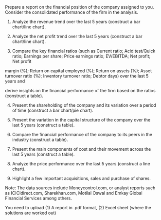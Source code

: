 Prepare a report on the financial position of the company assigned to you. Consider the consolidated performance of the firm in the analysis.

1) Analyze the revenue trend over the last 5 years (construct a bar chart/line chart).

2) Analyze the net profit trend over the last 5 years (construct a bar chart/line chart).

3) Compare the key financial ratios (such as Current ratio; Acid test/Quick ratio; Earnings per share; Price earnings ratio; EV/EBITDA; Net profit; Net profit

margin (%); Return on capital employed (%); Return on assets (%); Asset turnover ratio (%); Inventory turnover ratio; Debtor days) over the last 5 years and

derive insights on the financial performance of the firm based on the ratios (construct a table).

4) Present the shareholding of the company and its variation over a period of time (construct a bar chart/pie chart).

5) Present the variation in the capital structure of the company over the last 5 years (construct a table).

6) Compare the financial performance of the company to its peers in the industry (construct a table).

7) Present the main components of cost and their movement across the last 5 years (construct a table).

8) Analyze the price performance over the last 5 years (construct a line chart).

9) Highlight a few important acquisitions, sales and purchase of shares.

Note: The data sources include Moneycontrol.com, or analyst reports such as ICICIdirect.com, Sharekhan.com, Motilal Oswal and Emkay Global Financial Services among others.

You need to upload (1) A report in .pdf format, (2) Excel sheet (where the solutions are worked out)